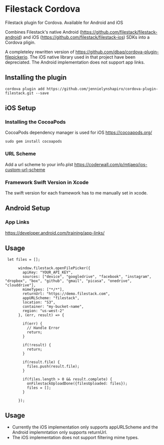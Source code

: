 # Filestack Cordova
Filestack plugin for Cordova. Available for Android and iOS

Combines Filestack's native Android (https://github.com/filestack/filestack-android) and iOS (https://github.com/filestack/filestack-ios) SDKs into a Cordova pligin.

A completeley rewritten version of https://github.com/dbaq/cordova-plugin-filepickerio. 
The iOS native library used in that project have been depreciated. The Android implementation does not support app links.

## Installing the plugin ##
```
cordova plugin add https://github.com/jennielynshapiro/cordova-plugin-filestack.git --save
```

## iOS Setup

### Installing the CocoaPods
CocoaPods dependency manager is used for iOS https://cocoapods.org/
```
sudo gem install cocoapods
```

### URL Scheme
Add a url scheme to your info.plst
https://coderwall.com/p/mtjaeq/ios-custom-url-scheme

### Framework Swift Version in Xcode
The swift version for each framework has to me manually set in xcode.

## Android Setup

### App Links
https://developer.android.com/training/app-links/

## Usage

```
 let files = [];

      window.filestack.openFilePicker({
        apiKey: "YOUR_API_KEY",
        sources: ["device", "googledrive", "facebook", "instagram", "dropbox", "box", "github", "gmail", "picasa", "onedrive", "clouddrive"],
        mimeTypes: ["*/*"],
        returnUrl: "https://demo.filestack.com",
        appURLScheme: "filestack",
        location: "S3",
        container: "my-bucket-name",
        region: "us-west-2"
      }, (err, result) => {

        if(err) {
          // Handle Error
          return;
        }

        if(!result) {
          return;
        }

        if(result.file) {
          files.push(result.file);
        }

        if(files.length > 0 && result.complete) {
          onFilestackUploadDone({filesUploaded: files});
          files = [];
        }

      });
```

## Usage

* Currently the iOS implementation only supports appURLScheme and the Android implemntation only supports returnUrl.
* The iOS implementation does not support filtering mime types.
